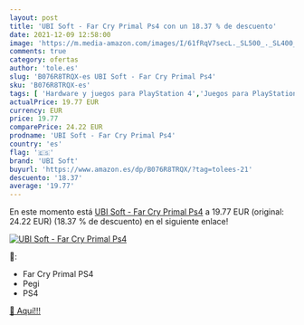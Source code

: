 ```yaml
---
layout: post
title: 'UBI Soft - Far Cry Primal Ps4 con un 18.37 % de descuento'
date: 2021-12-09 12:58:00
image: 'https://m.media-amazon.com/images/I/61fRqV7secL._SL500_._SL400_.jpg'
comments: true
category: ofertas
author: 'tole.es'
slug: 'B076R8TRQX-es UBI Soft - Far Cry Primal Ps4'
sku: 'B076R8TRQX-es'
tags: [ 'Hardware y juegos para PlayStation 4','Juegos para PlayStation 4','Videojuegos','ps4','ubi soft', ]
actualPrice: 19.77 EUR
currency: EUR
price: 19.77
comparePrice: 24.22 EUR
prodname: 'UBI Soft - Far Cry Primal Ps4'
country: 'es'
flag: '🇪🇸'
brand: 'UBI Soft'
buyurl: 'https://www.amazon.es/dp/B076R8TRQX/?tag=tolees-21'
descuento: '18.37'
average: '19.77'
---
```


En este momento está [UBI Soft - Far Cry Primal Ps4](https://www.amazon.es/dp/B076R8TRQX/?tag=tolees-21) a 19.77 EUR (original: 24.22 EUR) (18.37 %  de descuento) en el siguiente enlace!

[![UBI Soft - Far Cry Primal Ps4](https://m.media-amazon.com/images/I/61fRqV7secL._SL500_._SL400_.jpg)](https://www.amazon.es/dp/B076R8TRQX/?tag=tolees-21)

🔎:

- Far Cry Primal PS4
- Pegi
- PS4

[🛒 Aquí!!!](https://www.amazon.es/dp/B076R8TRQX/?tag=tolees-21)

